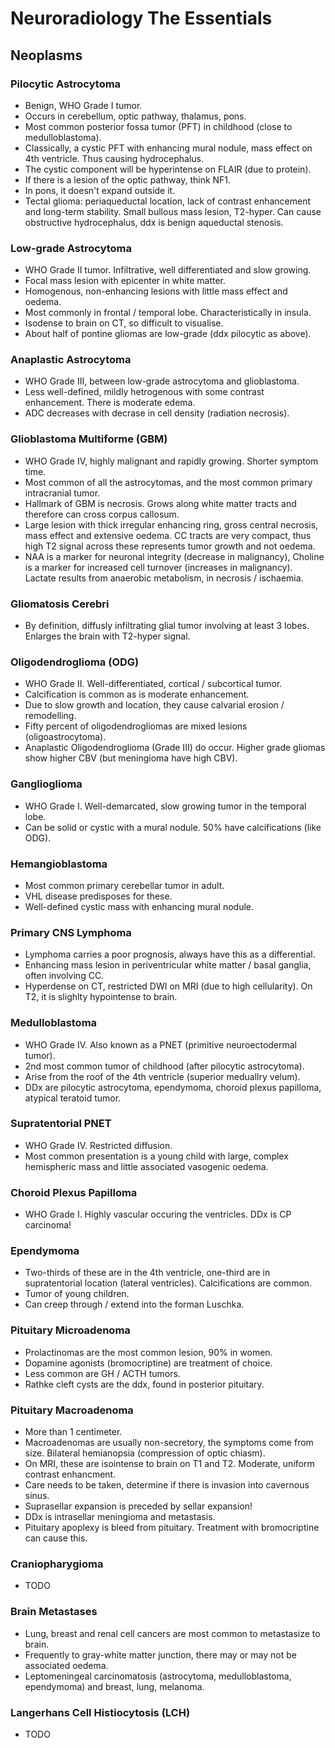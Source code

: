# Neuroradiology The Essentials
## Neoplasms

### Pilocytic Astrocytoma
* Benign, WHO Grade I tumor.
* Occurs in cerebellum, optic pathway, thalamus, pons.
* Most common posterior fossa tumor (PFT) in childhood (close to medulloblastoma).
* Classically, a cystic PFT with enhancing mural nodule, mass effect on 4th ventricle. Thus causing hydrocephalus.
* The cystic component will be hyperintense on FLAIR (due to protein).
* If there is a lesion of the optic pathway, think NF1.
* In pons, it doesn't expand outside it.
* Tectal glioma: periaqueductal location, lack of contrast enhancement and long-term stability. Small bullous mass lesion, T2-hyper. Can cause obstructive hydrocephalus, ddx is benign aqueductal stenosis.

### Low-grade Astrocytoma
* WHO Grade II tumor. Infiltrative, well differentiated and slow growing.
* Focal mass lesion with epicenter in white matter.
* Homogenous, non-enhancing lesions with little mass effect and oedema.
* Most commonly in frontal / temporal lobe. Characteristically in insula.
* Isodense to brain on CT, so difficult to visualise.
* About half of pontine gliomas are low-grade (ddx pilocytic as above).

### Anaplastic Astrocytoma
* WHO Grade III, between low-grade astrocytoma and glioblastoma.
* Less well-defined, mildly hetrogenous with some contrast enhancement. There is moderate edema.
* ADC decreases with decrase in cell density (radiation necrosis).

### Glioblastoma Multiforme (GBM)
* WHO Grade IV, highly malignant and rapidly growing. Shorter symptom time.
* Most common of all the astrocytomas, and the most common primary intracranial tumor.
* Hallmark of GBM is necrosis. Grows along white matter tracts and therefore can cross corpus callosum.
* Large lesion with thick irregular enhancing ring, gross central necrosis, mass effect and extensive oedema. CC tracts are very compact, thus high T2 signal across these represents tumor growth and not oedema.
* NAA is a marker for neuronal integrity (decrease in malignancy), Choline is a marker for increased cell turnover (increases in malignancy). Lactate results from anaerobic metabolism, in necrosis / ischaemia.

### Gliomatosis Cerebri
* By definition, diffusly infiltrating glial tumor involving at least 3 lobes. Enlarges the brain with T2-hyper signal.

### Oligodendroglioma (ODG)
* WHO Grade II. Well-differentiated, cortical / subcortical tumor.
* Calcification is common as is moderate enhancement.
* Due to slow growth and location, they cause calvarial erosion / remodelling.
* Fifty percent of oligodendrogliomas are mixed lesions (oligoastrocytoma).
* Anaplastic Oligodendroglioma (Grade III) do occur. Higher grade gliomas show higher CBV (but meningioma have high CBV).

### Ganglioglioma
* WHO Grade I. Well-demarcated, slow growing tumor in the temporal lobe.
* Can be solid or cystic with a mural nodule. 50% have calcifications (like ODG).

### Hemangioblastoma
* Most common primary cerebellar tumor in adult.
* VHL disease predisposes for these.
* Well-defined cystic mass with enhancing mural nodule.

### Primary CNS Lymphoma
* Lymphoma carries a poor prognosis, always have this as a differential.
* Enhancing mass lesion in periventricular white matter / basal ganglia, often involving CC.
* Hyperdense on CT, restricted DWI on MRI (due to high cellularity). On T2, it is slighlty hypointense to brain.

### Medulloblastoma
* WHO Grade IV. Also known as a PNET (primitive neuroectodermal tumor).
* 2nd most common tumor of childhood (after pilocytic astrocytoma).
* Arise from the roof of the 4th ventricle (superior meduallry velum).
* DDx are pilocytic astrocytoma, ependymoma, choroid plexus papilloma, atypical teratoid tumor.

### Supratentorial PNET
* WHO Grade IV. Restricted diffusion.
* Most common presentation is a young child with large, complex hemispheric mass and little associated vasogenic oedema.

### Choroid Plexus Papilloma
* WHO Grade I. Highly vascular occuring the ventricles. DDx is CP carcinoma!

### Ependymoma
* Two-thirds of these are in the 4th ventricle, one-third are in supratentorial location (lateral ventricles). Calcifications are common.
* Tumor of young children.
* Can creep through / extend into the forman Luschka.

### Pituitary Microadenoma
* Prolactinomas are the most common lesion, 90% in women.
* Dopamine agonists (bromocriptine) are treatment of choice.
* Less common are GH / ACTH tumors.
* Rathke cleft cysts are the ddx, found in posterior pituitary.

### Pituitary Macroadenoma
* More than 1 centimeter.
* Macroadenomas are usually non-secretory, the symptoms come from size. Bilateral hemianopsia (compression of optic chiasm).
* On MRI, these are isointense to brain on T1 and T2. Moderate, uniform contrast enhancment.
* Care needs to be taken, determine if there is invasion into cavernous sinus.
* Suprasellar expansion is preceded by sellar expansion!
* DDx is intrasellar meningioma and metastasis.
* Pituitary apoplexy is bleed from pituitary. Treatment with bromocriptine can cause this.

### Craniopharygioma
* TODO

### Brain Metastases
* Lung, breast and renal cell cancers are most common to metastasize to brain.
* Frequently to gray-white matter junction, there may or may not be associated oedema.
* Leptomeningeal carcinomatosis (astrocytoma, medulloblastoma, ependymoma) and breast, lung, melanoma.

### Langerhans Cell Histiocytosis (LCH)
* TODO